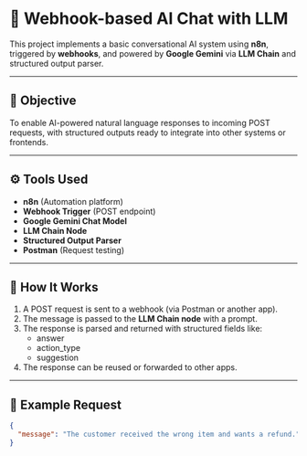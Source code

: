 # 🤖 Webhook-based AI Chat with LLM

This project implements a basic conversational AI system using **n8n**, triggered by **webhooks**, and powered by **Google Gemini** via **LLM Chain** and structured output parser.

---

## 📌 Objective

To enable AI-powered natural language responses to incoming POST requests, with structured outputs ready to integrate into other systems or frontends.

---

## ⚙️ Tools Used

- **n8n** (Automation platform)
- **Webhook Trigger** (POST endpoint)
- **Google Gemini Chat Model**
- **LLM Chain Node**
- **Structured Output Parser**
- **Postman** (Request testing)

---

## 🚀 How It Works

1. A POST request is sent to a webhook (via Postman or another app).
2. The message is passed to the **LLM Chain node** with a prompt.
3. The response is parsed and returned with structured fields like:
   - answer
   - action_type
   - suggestion
4. The response can be reused or forwarded to other apps.

---

## 🧪 Example Request

```json
{
  "message": "The customer received the wrong item and wants a refund."
}

